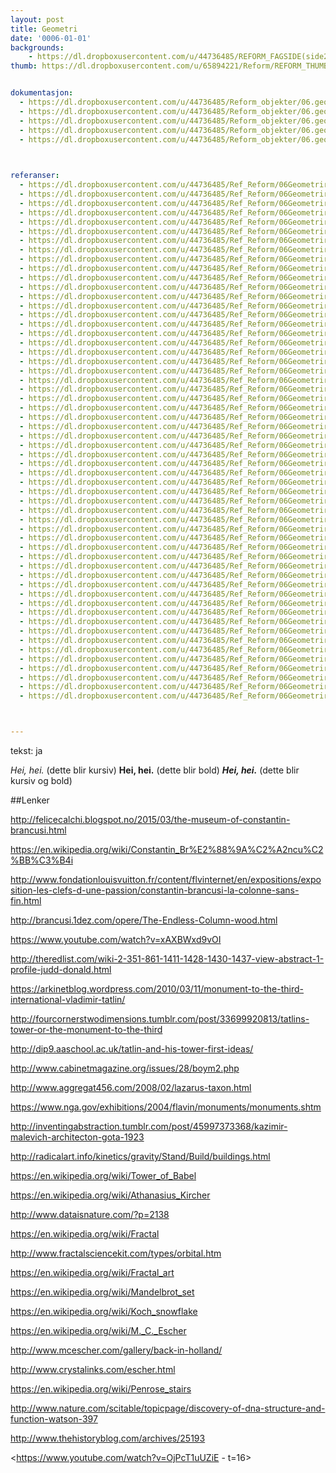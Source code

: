 ```yaml
---
layout: post
title: Geometri
date: '0006-01-01'
backgrounds:
    - https://dl.dropboxusercontent.com/u/44736485/REFORM_FAGSIDE(side2)/06.Geometri2m.jpg
thumb: https://dl.dropboxusercontent.com/u/65894221/Reform/REFORM_THUMBNAILS/06.Geometri.jpg


dokumentasjon:
  - https://dl.dropboxusercontent.com/u/44736485/Reform_objekter/06.geome1.jpg
  - https://dl.dropboxusercontent.com/u/44736485/Reform_objekter/06.geome2.jpg
  - https://dl.dropboxusercontent.com/u/44736485/Reform_objekter/06.geome3.jpg
  - https://dl.dropboxusercontent.com/u/44736485/Reform_objekter/06.geome4.jpg
  - https://dl.dropboxusercontent.com/u/44736485/Reform_objekter/06.geome5.jpg
  


referanser:
  - https://dl.dropboxusercontent.com/u/44736485/Ref_Reform/06Geometriref/geomref01.jpg
  - https://dl.dropboxusercontent.com/u/44736485/Ref_Reform/06Geometriref/geomref02.jpg
  - https://dl.dropboxusercontent.com/u/44736485/Ref_Reform/06Geometriref/geomref03.jpg
  - https://dl.dropboxusercontent.com/u/44736485/Ref_Reform/06Geometriref/geomref04.jpg
  - https://dl.dropboxusercontent.com/u/44736485/Ref_Reform/06Geometriref/geomref05.jpg
  - https://dl.dropboxusercontent.com/u/44736485/Ref_Reform/06Geometriref/geomref06.jpg
  - https://dl.dropboxusercontent.com/u/44736485/Ref_Reform/06Geometriref/geomref07.jpg
  - https://dl.dropboxusercontent.com/u/44736485/Ref_Reform/06Geometriref/geomref08.jpg
  - https://dl.dropboxusercontent.com/u/44736485/Ref_Reform/06Geometriref/geomref09.jpg
  - https://dl.dropboxusercontent.com/u/44736485/Ref_Reform/06Geometriref/geomref10.jpg
  - https://dl.dropboxusercontent.com/u/44736485/Ref_Reform/06Geometriref/geomref11.jpg
  - https://dl.dropboxusercontent.com/u/44736485/Ref_Reform/06Geometriref/geomref12.jpg
  - https://dl.dropboxusercontent.com/u/44736485/Ref_Reform/06Geometriref/geomref13.jpg
  - https://dl.dropboxusercontent.com/u/44736485/Ref_Reform/06Geometriref/geomref14.jpg
  - https://dl.dropboxusercontent.com/u/44736485/Ref_Reform/06Geometriref/geomref15.jpg
  - https://dl.dropboxusercontent.com/u/44736485/Ref_Reform/06Geometriref/geomref16.jpg
  - https://dl.dropboxusercontent.com/u/44736485/Ref_Reform/06Geometriref/geomref17.jpg
  - https://dl.dropboxusercontent.com/u/44736485/Ref_Reform/06Geometriref/geomref18.jpg
  - https://dl.dropboxusercontent.com/u/44736485/Ref_Reform/06Geometriref/geomref18b.jpg
  - https://dl.dropboxusercontent.com/u/44736485/Ref_Reform/06Geometriref/geomref19.jpg
  - https://dl.dropboxusercontent.com/u/44736485/Ref_Reform/06Geometriref/geomref20.jpg
  - https://dl.dropboxusercontent.com/u/44736485/Ref_Reform/06Geometriref/geomref21.jpg
  - https://dl.dropboxusercontent.com/u/44736485/Ref_Reform/06Geometriref/geomref22.jpg
  - https://dl.dropboxusercontent.com/u/44736485/Ref_Reform/06Geometriref/geomref23.jpg
  - https://dl.dropboxusercontent.com/u/44736485/Ref_Reform/06Geometriref/geomref24.jpg
  - https://dl.dropboxusercontent.com/u/44736485/Ref_Reform/06Geometriref/geomref25.jpg
  - https://dl.dropboxusercontent.com/u/44736485/Ref_Reform/06Geometriref/geomref26.jpg
  - https://dl.dropboxusercontent.com/u/44736485/Ref_Reform/06Geometriref/geomref27.jpg
  - https://dl.dropboxusercontent.com/u/44736485/Ref_Reform/06Geometriref/geomref28.jpg
  - https://dl.dropboxusercontent.com/u/44736485/Ref_Reform/06Geometriref/geomref29.jpg
  - https://dl.dropboxusercontent.com/u/44736485/Ref_Reform/06Geometriref/geomref30.jpg
  - https://dl.dropboxusercontent.com/u/44736485/Ref_Reform/06Geometriref/geomref31.jpg
  - https://dl.dropboxusercontent.com/u/44736485/Ref_Reform/06Geometriref/geomref32.jpg
  - https://dl.dropboxusercontent.com/u/44736485/Ref_Reform/06Geometriref/geomref33.jpg
  - https://dl.dropboxusercontent.com/u/44736485/Ref_Reform/06Geometriref/geomref34.jpg
  - https://dl.dropboxusercontent.com/u/44736485/Ref_Reform/06Geometriref/geomref35.jpg
  - https://dl.dropboxusercontent.com/u/44736485/Ref_Reform/06Geometriref/geomref36.jpg
  - https://dl.dropboxusercontent.com/u/44736485/Ref_Reform/06Geometriref/geomref37.jpg
  - https://dl.dropboxusercontent.com/u/44736485/Ref_Reform/06Geometriref/geomref38.jpg
  - https://dl.dropboxusercontent.com/u/44736485/Ref_Reform/06Geometriref/geomref39.jpg
  - https://dl.dropboxusercontent.com/u/44736485/Ref_Reform/06Geometriref/geomref40.jpg
  - https://dl.dropboxusercontent.com/u/44736485/Ref_Reform/06Geometriref/geomref41.jpg
  - https://dl.dropboxusercontent.com/u/44736485/Ref_Reform/06Geometriref/geomref42.jpg
  - https://dl.dropboxusercontent.com/u/44736485/Ref_Reform/06Geometriref/geomref43.jpg
  - https://dl.dropboxusercontent.com/u/44736485/Ref_Reform/06Geometriref/geomref44.jpg
  - https://dl.dropboxusercontent.com/u/44736485/Ref_Reform/06Geometriref/geomref45.jpg
  - https://dl.dropboxusercontent.com/u/44736485/Ref_Reform/06Geometriref/geomref46.jpg
  - https://dl.dropboxusercontent.com/u/44736485/Ref_Reform/06Geometriref/geomref47.jpg
  - https://dl.dropboxusercontent.com/u/44736485/Ref_Reform/06Geometriref/geomref48.jpg
  - https://dl.dropboxusercontent.com/u/44736485/Ref_Reform/06Geometriref/geomref49.jpg
  - https://dl.dropboxusercontent.com/u/44736485/Ref_Reform/06Geometriref/geomref50.jpg
  - https://dl.dropboxusercontent.com/u/44736485/Ref_Reform/06Geometriref/geomref51.jpg
  - https://dl.dropboxusercontent.com/u/44736485/Ref_Reform/06Geometriref/geomref52.jpg
  - https://dl.dropboxusercontent.com/u/44736485/Ref_Reform/06Geometriref/geomref53.jpg
  - https://dl.dropboxusercontent.com/u/44736485/Ref_Reform/06Geometriref/geomref54.jpg
  - https://dl.dropboxusercontent.com/u/44736485/Ref_Reform/06Geometriref/geomref55.jpg



---
```

tekst: ja

*Hei, hei.* (dette blir kursiv)
**Hei, hei.** (dette blir bold)
***Hei, hei.*** (dette blir kursiv og bold)

##Lenker

<http://felicecalchi.blogspot.no/2015/03/the-museum-of-constantin-brancusi.html>

<https://en.wikipedia.org/wiki/Constantin_Br%E2%88%9A%C2%A2ncu%C2%BB%C3%B4i>

<http://www.fondationlouisvuitton.fr/content/flvinternet/en/expositions/exposition-les-clefs-d-une-passion/constantin-brancusi-la-colonne-sans-fin.html>

<http://brancusi.1dez.com/opere/The-Endless-Column-wood.html>

<https://www.youtube.com/watch?v=xAXBWxd9vOI>

<http://theredlist.com/wiki-2-351-861-1411-1428-1430-1437-view-abstract-1-profile-judd-donald.html>

<https://arkinetblog.wordpress.com/2010/03/11/monument-to-the-third-international-vladimir-tatlin/>

<http://fourcornerstwodimensions.tumblr.com/post/33699920813/tatlins-tower-or-the-monument-to-the-third>

<http://dip9.aaschool.ac.uk/tatlin-and-his-tower-first-ideas/>

<http://www.cabinetmagazine.org/issues/28/boym2.php>

<http://www.aggregat456.com/2008/02/lazarus-taxon.html>

<https://www.nga.gov/exhibitions/2004/flavin/monuments/monuments.shtm>

<http://inventingabstraction.tumblr.com/post/45997373368/kazimir-malevich-architecton-gota-1923>

<http://radicalart.info/kinetics/gravity/Stand/Build/buildings.html>

<https://en.wikipedia.org/wiki/Tower_of_Babel>

<https://en.wikipedia.org/wiki/Athanasius_Kircher>

<http://www.dataisnature.com/?p=2138>

<https://en.wikipedia.org/wiki/Fractal>

<http://www.fractalsciencekit.com/types/orbital.htm>

<https://en.wikipedia.org/wiki/Fractal_art>

<https://en.wikipedia.org/wiki/Mandelbrot_set>

<https://en.wikipedia.org/wiki/Koch_snowflake>

<https://en.wikipedia.org/wiki/M._C._Escher>

<http://www.mcescher.com/gallery/back-in-holland/>

<http://www.crystalinks.com/escher.html>

<https://en.wikipedia.org/wiki/Penrose_stairs>

<http://www.nature.com/scitable/topicpage/discovery-of-dna-structure-and-function-watson-397>

<http://www.thehistoryblog.com/archives/25193>

<https://www.youtube.com/watch?v=OjPcT1uUZiE - t=16>

